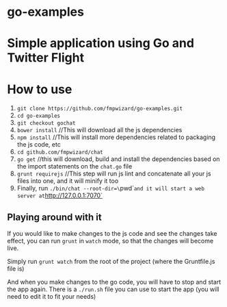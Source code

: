 go-examples
===========

Simple application using Go and Twitter Flight
==============================================

# How to use

1. `git clone https://github.com/fmpwizard/go-examples.git`
2. `cd go-examples`
2. `git checkout gochat`
3. `bower install` //This will download all the js dependencies
4. `npm install` //This will install more dependencies related to packaging the js code, etc
5. `cd github.com/fmpwizard/chat`
6. `go get` //this will download, build and install the dependencies based on the import statements on the `chat.go` file
7. `grunt requirejs` //This step will run js lint and concatenate all your js files into one, and it will minify it too
8. Finally, run `./bin/chat --root-dir=\`pwd\`` and it will start a web server at `http://127.0.0.1:7070`


## Playing around with it

If you would like to make changes to the js code and see the changes take effect, you can run `grunt` in `watch` mode, so that the changes will become live.

Simply run `grunt watch` from the root of the project (where the Gruntfile.js file is)

And when you make changes to the go code, you will have to stop and start the app again. There is a `./run.sh` file you can use to start the app (you will need to edit it to fit your needs)

